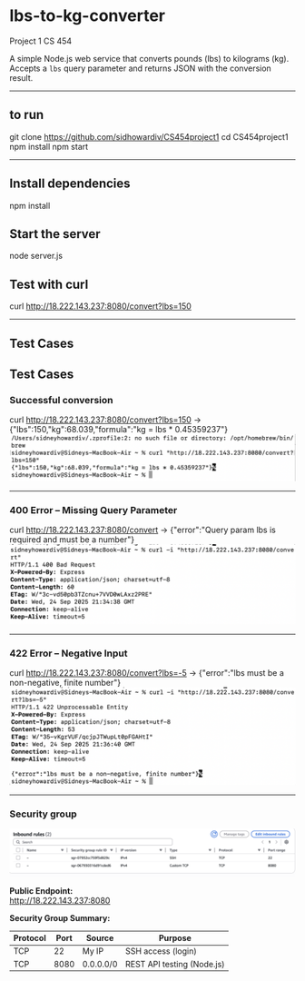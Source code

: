 # lbs-to-kg-converter
Project 1 CS 454

A simple Node.js web service that converts pounds (lbs) to kilograms (kg).  
Accepts a `lbs` query parameter and returns JSON with the conversion result.

---

## to run 
git clone https://github.com/sidhowardiv/CS454project1
cd CS454project1
npm install
npm start

---

## Install dependencies
npm install

## Start the server
node server.js

## Test with curl
curl http://18.222.143.237:8080/convert?lbs=150

---

## Test Cases

## Test Cases

### Successful conversion
curl http://18.222.143.237:8080/convert?lbs=150
→ {"lbs":150,"kg":68.039,"formula":"kg = lbs * 0.45359237"}
![Successful 150 lbs Conversion](docs/screenshots/success150.png)

---

### 400 Error – Missing Query Parameter
curl http://18.222.143.237:8080/convert
→ {"error":"Query param lbs is required and must be a number"}
![400 Error – Missing Query Parameter](docs/screenshots/error400.png)

---

### 422 Error – Negative Input
curl http://18.222.143.237:8080/convert?lbs=-5
→ {"error":"lbs must be a non-negative, finite number"}
![422 Error – Negative Input](docs/screenshots/error422.png)

---

### Security group
![Security Group Inbound Rules](screenshots/security-group.png)

**Public Endpoint:**  
http://18.222.143.237:8080

**Security Group Summary:**

Protocol | Port | Source    | Purpose
---------|------|-----------|---------------------------
TCP      | 22   | My IP     | SSH access (login)
TCP      | 8080 | 0.0.0.0/0 | REST API testing (Node.js)
